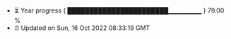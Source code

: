 - ⏳ Year progress { ███████████████████████▁▁▁▁▁▁▁ } 79.00 %
- ⏰ Updated on Sun, 16 Oct 2022 08:33:19 GMT

